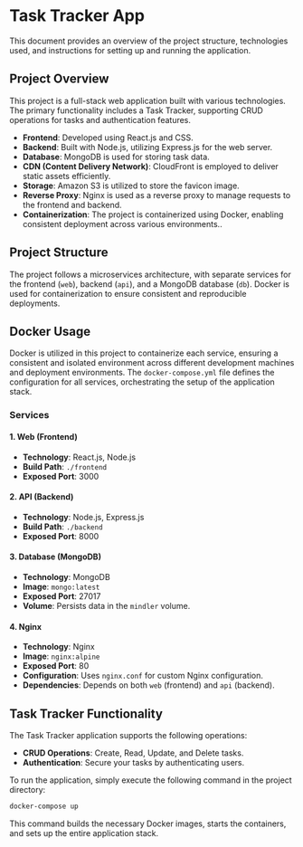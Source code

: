# Task Tracker App

This document provides an overview of the project structure, technologies used, and instructions for setting up and running the application.

## Project Overview

This project is a full-stack web application built with various technologies. The primary functionality includes a Task Tracker, supporting CRUD operations for tasks and authentication features.

- **Frontend**: Developed using React.js and CSS.
- **Backend**: Built with Node.js, utilizing Express.js for the web server.
- **Database**: MongoDB is used for storing task data.
- **CDN (Content Delivery Network)**: CloudFront is employed to deliver static assets efficiently.
- **Storage**: Amazon S3 is utilized to store the favicon image.
- **Reverse Proxy**: Nginx is used as a reverse proxy to manage requests to the frontend and backend.
- **Containerization**: The project is containerized using Docker, enabling consistent deployment across various environments..

## Project Structure

The project follows a microservices architecture, with separate services for the frontend (`web`), backend (`api`), and a MongoDB database (`db`). Docker is used for containerization to ensure consistent and reproducible deployments.

## Docker Usage

Docker is utilized in this project to containerize each service, ensuring a consistent and isolated environment across different development machines and deployment environments. The `docker-compose.yml` file defines the configuration for all services, orchestrating the setup of the application stack.

### Services

#### 1. Web (Frontend)

- **Technology**: React.js, Node.js
- **Build Path**: `./frontend`
- **Exposed Port**: 3000

#### 2. API (Backend)

- **Technology**: Node.js, Express.js
- **Build Path**: `./backend`
- **Exposed Port**: 8000

#### 3. Database (MongoDB)

- **Technology**: MongoDB
- **Image**: `mongo:latest`
- **Exposed Port**: 27017
- **Volume**: Persists data in the `mindler` volume.

#### 4. Nginx

- **Technology**: Nginx
- **Image**: `nginx:alpine`
- **Exposed Port**: 80
- **Configuration**: Uses `nginx.conf` for custom Nginx configuration.
- **Dependencies**: Depends on both `web` (frontend) and `api` (backend).

## Task Tracker Functionality

The Task Tracker application supports the following operations:

- **CRUD Operations**: Create, Read, Update, and Delete tasks.
- **Authentication**: Secure your tasks by authenticating users.


To run the application, simply execute the following command in the project directory:

```bash
docker-compose up 
```

This command builds the necessary Docker images, starts the containers, and sets up the entire application stack.
